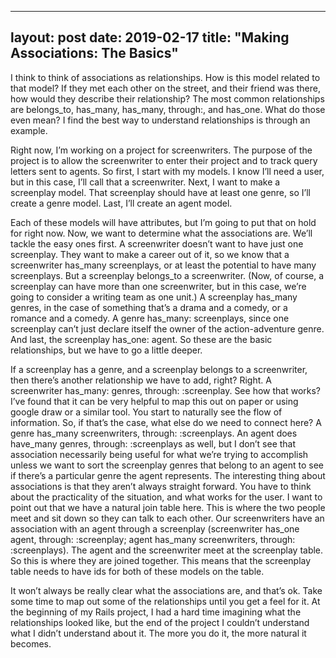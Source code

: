 
---
layout: post
date: 2019-02-17
title: "Making Associations: The Basics"
---
I think to think of associations as relationships. How is this model related to that model? If they met each other on the street, and their friend was there, how would they describe their relationship? The most common relationships are belongs_to, has_many, has_many, through:, and has_one. What do those even mean? I find the best way to understand relationships is through an example.

Right now, I’m working on a project for screenwriters. The purpose of the project is to allow the screenwriter to enter their project and to track query letters sent to agents. So first, I start with my models. I know I’ll need a user, but in this case, I’ll call that a screenwriter. Next, I want to make a screenplay model. That screenplay should have at least one genre, so I’ll create a genre model. Last, I’ll create an agent model.

Each of these models will have attributes, but I’m going to put that on hold for right now. Now, we want to determine what the associations are. We’ll tackle the easy ones first. A screenwriter doesn’t want to have just one screenplay. They want to make a career out of it, so we know that a screenwriter has_many screenplays, or at least the potential to have many screenplays. But a screenplay belongs_to a screenwriter. (Now, of course, a screenplay can have more than one screenwriter, but in this case, we’re going to consider a writing team as one unit.) A screenplay has_many genres, in the case of something that’s a drama and a comedy, or a romance and a comedy. A genre has_many: screenplays, since one screenplay can’t just declare itself the owner of the action-adventure genre. And last, the screenplay has_one: agent. So these are the basic relationships, but we have to go a little deeper.

If a screenplay has a genre, and a screenplay belongs to a screenwriter, then there’s another relationship we have to add, right? Right. A screenwriter has_many: genres, through: :screenplay. See how that works? I’ve found that it can be very helpful to map this out on paper or using google draw or a similar tool. You start to naturally see the flow of information. So, if that’s the case, what else do we need to connect here? A genre has_many screenwriters, through: :screenplays. An agent does have_many genres, through: :screenplays as well, but I don’t see that association necessarily being useful for what we’re trying to accomplish unless we want to sort the screenplay genres that belong to an agent to see if there’s a particular genre the agent represents. The interesting thing about associations is that they aren’t always straight forward. You have to think about the practicality of the situation, and what works for the user.
I want to point out that we have a natural join table here. This is where the two people meet and sit down so they can talk to each other. Our screenwriters have an association with an agent through a screenplay (screenwriter has_one agent, through: :screenplay; agent has_many screenwriters, through: :screenplays). The agent and the screenwriter meet at the screenplay table. So this is where they are joined together. This means that the screenplay table needs to have ids for both of these models on the table.

It won’t always be really clear what the associations are, and that’s ok. Take some time to map out some of the relationships until you get a feel for it. At the beginning of my Rails project, I had a hard time imagining what the relationships looked like, but the end of the project I couldn’t understand what I didn’t understand about it. The more you do it, the more natural it becomes.
